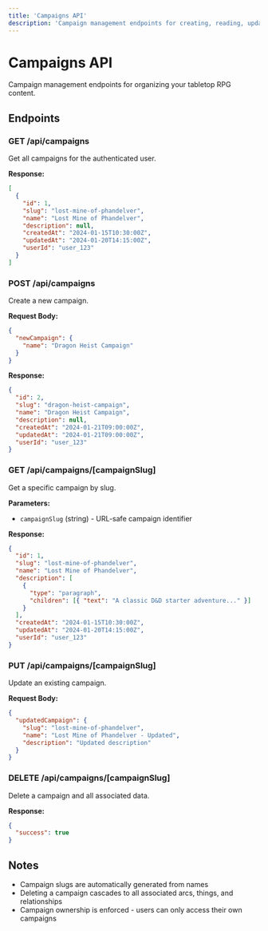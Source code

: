 ```yaml
---
title: 'Campaigns API'
description: 'Campaign management endpoints for creating, reading, updating, and deleting campaigns.'
---
```


# Campaigns API

Campaign management endpoints for organizing your tabletop RPG content.

## Endpoints

### GET /api/campaigns

Get all campaigns for the authenticated user.

**Response:**

```json
[
  {
    "id": 1,
    "slug": "lost-mine-of-phandelver",
    "name": "Lost Mine of Phandelver",
    "description": null,
    "createdAt": "2024-01-15T10:30:00Z",
    "updatedAt": "2024-01-20T14:15:00Z",
    "userId": "user_123"
  }
]
```

### POST /api/campaigns

Create a new campaign.

**Request Body:**

```json
{
  "newCampaign": {
    "name": "Dragon Heist Campaign"
  }
}
```

**Response:**

```json
{
  "id": 2,
  "slug": "dragon-heist-campaign",
  "name": "Dragon Heist Campaign",
  "description": null,
  "createdAt": "2024-01-21T09:00:00Z",
  "updatedAt": "2024-01-21T09:00:00Z",
  "userId": "user_123"
}
```

### GET /api/campaigns/[campaignSlug]

Get a specific campaign by slug.

**Parameters:**

- `campaignSlug` (string) - URL-safe campaign identifier

**Response:**

```json
{
  "id": 1,
  "slug": "lost-mine-of-phandelver",
  "name": "Lost Mine of Phandelver",
  "description": [
    {
      "type": "paragraph",
      "children": [{ "text": "A classic D&D starter adventure..." }]
    }
  ],
  "createdAt": "2024-01-15T10:30:00Z",
  "updatedAt": "2024-01-20T14:15:00Z",
  "userId": "user_123"
}
```

### PUT /api/campaigns/[campaignSlug]

Update an existing campaign.

**Request Body:**

```json
{
  "updatedCampaign": {
    "slug": "lost-mine-of-phandelver",
    "name": "Lost Mine of Phandelver - Updated",
    "description": "Updated description"
  }
}
```

### DELETE /api/campaigns/[campaignSlug]

Delete a campaign and all associated data.

**Response:**

```json
{
  "success": true
}
```

## Notes

- Campaign slugs are automatically generated from names
- Deleting a campaign cascades to all associated arcs, things, and relationships
- Campaign ownership is enforced - users can only access their own campaigns
